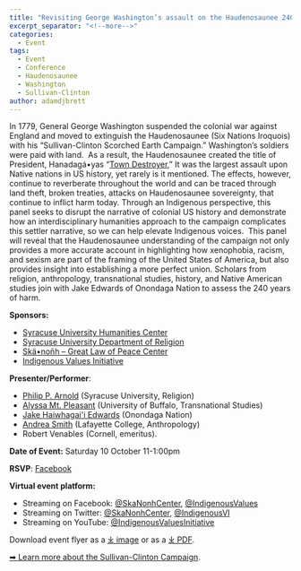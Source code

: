 ```yaml
---
title: "Revisiting George Washington’s assault on the Haudenosaunee 240 Years Later"
excerpt_separator: "<!--more-->"
categories:
  - Event
tags:
  - Event
  - Conference
  - Haudenosaunee
  - Washington
  - Sullivan-Clinton
author: adamdjbrett
---
```

In 1779, General George Washington suspended the colonial war against England and moved to extinguish the Haudenosaunee (Six Nations Iroquois) with his “Sullivan-Clinton Scorched Earth Campaign.” <!--more-->
Washington’s soldiers were paid with land.  As a result, the Haudenosaunee created the title of President, Hanadagá•yas “[Town Destroyer](http://onondaganation.org/history/us-presidents-hanadagayas/),” It was the largest assault upon Native nations in US history, yet rarely is it mentioned. The effects, however, continue to reverberate throughout the world and can be traced through land theft, broken treaties, attacks on Haudenosaunee sovereignty, that continue to inflict harm today. Through an Indigenous perspective, this panel seeks to disrupt the narrative of colonial US history and demonstrate how an interdisciplinary humanities approach to the campaign complicates this settler narrative, so we can help elevate Indigenous voices.  This panel will reveal that the Haudenosaunee understanding of the campaign not only provides a more accurate account in highlighting how xenophobia, racism, and sexism are part of the framing of the United States of America, but also provides insight into establishing a more perfect union. Scholars from religion, anthropology, transnational studies, history, and Native American studies join with Jake Edwards of Onondaga Nation to assess the 240 years of harm.


**Sponsors:**

*   [Syracuse University Humanities Center](http://humcenter.syr.edu/)
*   [Syracuse University Department of Religion](https://thecollege.syr.edu/religion/)
*   [Skä•noñh – Great Law of Peace Center](http://skanonhcenter.org/)
*   [Indigenous Values Initiative](http://indigenousvalues.org/)

**Presenter/Performer**:

*   [Philip P. Arnold](https://thecollege.syr.edu/people/faculty/arnold-philip-p/) (Syracuse University, Religion)
*   [Alyssa Mt. Pleasant](https://arts-sciences.buffalo.edu/transnational-studies/faculty/faculty-directory.host.html/content/shared/arts-sciences/transnational-studies/faculty-staff/faculty-profiles/mt-pleasant-alyssa.html) (University of Buffalo, Transnational Studies)
*   [Jake Haiwhagai'i Edwards](https://indigenousvalues.org/about/our-team/) (Onondaga Nation)
*   [Andrea Smith](https://anthrosoc.lafayette.edu/andrea-smith/) (Lafayette College, Anthropology)
*   Robert Venables (Cornell, emeritus).

**Date of Event:** Saturday 10 October 11-1:00pm

**RSVP**: [Facebook](https://www.facebook.com/events/3261328400580981)

**Virtual event platform:**

*   Streaming on Facebook: [@SkaNonhCenter](https://www.facebook.com/SkaNonhCenter), [@IndigenousValues](https://www.facebook.com/indigenousvalues)
*   Streaming on Twitter: [@SkaNonhCenter](https://twitter.com/SkaNonhCenter), [@IndigenousVI](https://twitter.com/indigenousVI)
*   Streaming on YouTube: [@IndigenousValuesInitiative](https://youtube.com/c/IndigenousValuesInitiative)

Download event flyer as a [⤓ image](/images/Sullivan-Clinton-Campaign-Flyer.jpg) or as a [⤓ PDF](/pdfs/Sullivan-Clinton-Campaign-Flyer.pdf).

[➡︎ Learn more about the Sullivan-Clinton Campaign](https://www.sullivanclinton.com/).
